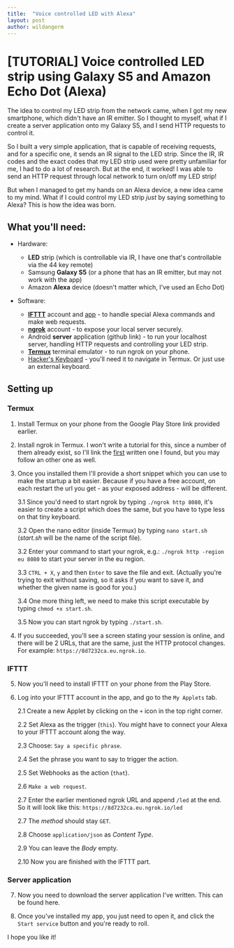 ```yaml
---
title:  "Voice controlled LED with Alexa"
layout: post
author: wildangerm
---
```


# [TUTORIAL] Voice controlled LED strip using Galaxy S5 and Amazon Echo Dot (Alexa)

The idea to control my LED strip from the network came, when I got my new smartphone, which didn't have an IR emitter. So I thought to myself, what if I create a server application onto my Galaxy S5, and I send HTTP requests to control it.

So I built a very simple application, that is capable of receiving requests, and for a specific one, it sends an IR signal to the LED strip. Since the IR, IR codes and the exact codes that my LED strip used were pretty unfamiliar for me, I had to do a lot of research. But at the end, it worked! I was able to send an HTTP request through local network to turn on/off my LED strip! 
 
But when I managed to get my hands on an Alexa device, a new idea came to my mind. What if I could control my LED strip _just_ by saying something to Alexa? This is how the idea was born.

## What you'll need:
 + Hardware:
   + **LED** strip (which is controllable via IR, I have one that's controllable via the 44 key remote)
   + Samsung **Galaxy S5** (or a phone that has an IR emitter, but may not work with the app)
   + Amazon **Alexa** device (doesn't matter which, I've used an Echo Dot)
  
 + Software: 
   + [**IFTTT**](https://ifttt.com/) account and [app](https://play.google.com/store/apps/details?id=com.ifttt.ifttt) - to handle special Alexa commands and make web requests.
   + [**ngrok**](https://ngrok.com/) account - to expose your local server securely.
   + Android **server** application (github link) - to run your localhost server, handling HTTP requests and controlling your LED strip.
   + [**Termux**](https://play.google.com/store/apps/details?id=com.termux) terminal emulator - to run ngrok on your phone.
   + [Hacker's Keyboard](https://play.google.com/store/apps/details?id=org.pocketworkstation.pckeyboard&hl=en) - you'll need it to navigate in Termux. Or just use an external keyboard.


## Setting up

### Termux

1. Install Termux on your phone from the Google Play Store link provided earlier.

2. Install ngrok in Termux. I won't write a tutorial for this, since a number of them already exist, so I'll link the [first](https://steemit.com/utopian-io/@faisalamin/how-to-download-install-ngrok-in-android-termux-also-work-for-non-rooted-devices) written one I found, but you may follow an other one as well.

3. Once you installed them I'll provide a short snippet which you can use to make the startup a bit easier. Because if you have a free account, on each restart the url you get - as your exposed address - will be different.  

    3.1 Since you'd need to start ngrok by typing `./ngrok http 8080`, it's easier to create a script which does the same, but you have to type less on that tiny keyboard.  
    
    3.2 Open the nano editor (inside Termux) by typing `nano start.sh` (_start.sh_ will be the name of the script file).  
    
    3.2 Enter your command to start your ngrok, e.g.: `./ngrok http -region eu 8080` to start your server in the eu region.  
    
    3.3 `CTRL + X`, `y` and then `Enter` to save the file and exit. (Actually you're trying to exit without saving, so it asks if you want to save it, and whether the given name is good for you.)  
    
    3.4 One more thing left, we need to make this script executable by typing `chmod +x start.sh`. 

    3.5 Now you can start ngrok by typing `./start.sh`.

4. If you succeeded, you'll see a screen stating your session is online, and there will be 2 URLs, that are the same, just the HTTP protocol changes. For example: `https://8d7232ca.eu.ngrok.io`.

### IFTTT

5. Now you'll need to install IFTTT on your phone from the Play Store.

6. Log into your IFTTT account in the app, and go to the `My Applets` tab.

    2.1 Create a new Applet by clicking on the `+` icon in the top right corner.

    2.2 Set Alexa as the trigger (`this`). You might have to connect your Alexa to your IFTTT account along the way.

    2.3 Choose: `Say a specific phrase`.

    2.4 Set the phrase you want to say to trigger the action.

    2.5 Set Webhooks as the action (`that`).

    2.6 `Make a web request`.

    2.7 Enter the earlier mentioned ngrok URL and append `/led` at the end. So it will look like this: `https://8d7232ca.eu.ngrok.io/led`

    2.7 The *method* should stay `GET`.

    2.8 Choose `application/json` as *Content Type*.

    2.9 You can leave the *Body* empty.

    2.10 Now you are finished with the IFTTT part.

### Server application

7. Now you need to download the server application I've written. This can be found here.

8. Once you've installed my app, you just need to open it, and click the `Start service` button and you're ready to roll.


I hope you like it!
